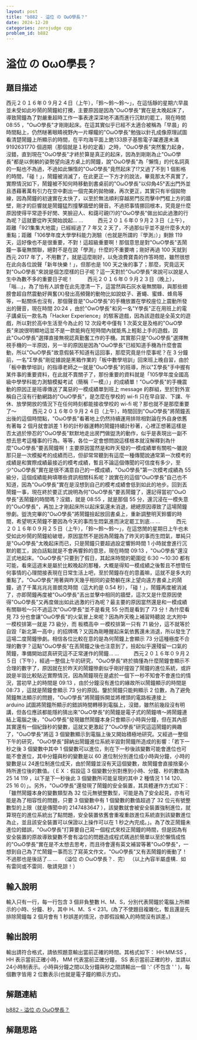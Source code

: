 ```yaml
---
layout: post
title: "b882 - 溢位 の OωO學長？"
date: 2024-12-20
categories: zerojudge cpp
problem_id: b882
---
```


# 溢位 の OωO學長？

## 題目描述

西元２０１６年０９月２４日（上午），「鈴～鈴～鈴～」，在這恬靜的星期六早晨並未受如此吵鬧的鬧鐘給打攪，主要原因是因為"OωO學長"實在是太晚起床了，導致鬧鐘為了對嚴重超時工作一事表達深深地不滿而進行沉默的罷工，現在時間 08:55 ，"OωO學長"才剛剛起床。在這其實似乎已經不太適合被稱為「早晨」的時間點上，仍然瞇著眼睛視野內一片矇矓的"OωO學長"勉強以針孔成像原理試圖看清楚鬧鐘上所顯示的時間，在平均海平面上銫133原子基態電子躍遷還未滿 9192631770 個週期（那個就是１秒的定義）之時，"OωO學長"突然奮力起身，沒錯，直到現在"OωO學長"才終於算是真正的起床，因為到剛剛為止"OωO學長"都是以側躺的姿勢望向遠方桌上的鬧鐘，說"OωO學長"為「懶惰」的代名詞真的一點也不為過，不過如此懶惰的"OωO學長"竟然起床了!?又過了不到 1 個影格的時間，「碰！」，鬧鐘被消滅了，在此更正一下方才的說法，畢竟那太不真實了，實際情況如下，鬧鐘被不知何時移動到書桌前的"OωO學長"以仰角45°丟出門外並且憑藉著萬有引力在空中劃出一個完美的拋物線，再次更正，其實只有半個拋物線，因為鬧鐘的初速實在太快了，以至於無法順利穿越房門反而擊中門框上方的牆壁，剛才的巨響就是鬧鐘猛烈撞擊牆壁的聲音。不過把事情挪回根本，究竟是什麼原因使得平常遊手好閒、笑臉迎人、和藹可親(?)的"OωO學長"做出如此過激的行為呢？這就要從昨天開始說起... ...
 
　　西元２０１６年０９月２３日（上午），距離「921集集大地震」已經經過了 7 年又 2 天了，不過那似乎並不是什麼多大的重點；距離「106學年度大學學科能力測驗（也就是所謂的『學測』）」剩餘 119 天，這好像也不是很重要，不對！這超級重要啊！那個意思是對"OωO學長"丟鬧鐘一事毫無關聯，絕對不是在說「學測」什麼的不重要唷；剛好再過 100 天就到西元 2017 年了，不用數了，就是這麼剛好，以免浪費寶貴的作答時間，雖然很想在此向各位說聲「新年快樂！」，但那也是 100 天之後的事了；那麼，究竟這天對"OωO學長"來說是個怎麼樣的日子呢？這一天對於"OωO學長"來說可以說是人生中為數不多的重要日子呢！
 
　　西元２０１６年０９月２３日（晚上），「嗡...」，為了怕有人誤會在此先澄清一下，這當然與石灰水毫無關聯，與那些翅膀會超自然震動好興奮(X)發出高頻聲的動物比如說蚊子、蒼蠅、蜜蜂、蜂鳥等等，一點關係也沒有，那個聲音是"OωO學長"的手機放置在學校座位上震動所發出的聲音，現在時間 20:24 ，由於"OwO學長"和另一名"Y學長"正在用班上的電子講桌玩一款名為「Hacker Experience」的駭客遊戲，因為該遊戲是全英文的遊戲，所以對於高中生活至今為止的 12 次段考中僅有 1 次英文是及格的"OωO學長"來說很明顯地這並不是一款能夠在短時間內就能馬上輕鬆上手的遊戲，因此"OωO學長"選擇直接無視認真勤奮工作的手機。其實那只是"OωO學長"選擇無視手機的一半原因，另一半的原因是因為"OωO學長"已經知道手機為什麼會震動，所以"OωO學長"故意假裝不知道有這回事，那麼究竟是什麼事呢？在 3 分鐘前，一名"Σ學長"剛從據說是黑箱作業的「板中數學培訓」回來班上晚自習，由於「板中數學培訓」的指導老師之一就是"OωO學長"的班導，所以"Σ學長"手中握有某件事的重要資料，在此就不賣關子了，那份重要的資料就是「105學年度全國高級中學學科能力測驗模擬考試（簡稱『一模』）」的成績單！"OωO學長"的手機震動的原因正是班導傳送了萬惡的一模成績單到班上 message 的群組，至於對外宣稱自己沒有行動網路的"OωO學長"，是怎麼在學校的 wi-fi 只在早自習、下課、午休、放學開放的情況下在任何時刻都能接收學校的 wi-fi 呢？那也就不是那麼重要了～
 
 　　西元２０１６年０９月２４日（上午），時間回到"OωO學長"將鬧鐘丟出後的這個時間點，"OωO學長"看著地上仍然持續運用排除相對論在外自身依舊有著每 2 個月就會誤差 1 秒的計秒器運轉的鬧鐘持續計秒著，心裡正想著這樣是否太過於慘忍的"OωO學長"默默地走出房門做盥洗的動作，似乎是表現出一副不想去思考這種事的行為。等等，各位一定會想問說這樣根本就沒解釋到為什麼"OωO學長"要丟鬧鐘啊！主要原因當然是和昨天發的一模成績單有關啦～雖說那只是一次模擬考的成績而已，但卻常常聽到有這麼一種傳聞說通常第一次模考的成績是和實際成績最接近的模考成績，暫且不論這個傳聞的可信度有多少，至少"OωO學長"實在是很不滿意自己的一模成績，"OωO學長"第一次模考成績為 55 級分，這個成績能夠填哪些資訊相關科系呢？說實在的這個"OωO學長"自己也不知道，因為"OωO學長"實在是沒想到自己的模考成績會低到如此的地步。回到丟鬧鐘一事，現在終於要正式說明為何"OωO學長"要丟鬧鐘了，還記得當初"OωO學長"丟鬧鐘的時間嗎？沒錯，就是 08:55 ，就是那個 55 分，還沉浸在一模失意的"OωO學長"，再加上才剛起床所以起床氣還未消退，總總原因導致了這場鬧鐘慘劇。盥洗完畢的"OωO學長"將鬧鐘撿起放回書桌上，重新調整明天鈴響的時間，希望明天鬧鐘不要因為今天的事而生悶氣進而決定罷工到底... ...
 
 　　西元２０１６年０９月２５日（上午），「鈴～鈴～鈴～」，在這悠閒的星期日上午也未受如此吵鬧的鬧鐘給破壞，原因當然不是因為鬧鐘為了昨天的事而生悶氣，單純只是"OωO學長"太晚起床而已，只是鬧鐘只要超過設定響鈴時間 1 小時就會進行沉默的罷工，說白話點就是不會再響鈴的意思，現在時間 09:13 ，"OωO學長"還沒正式地起床。"OωO學長"只要到了假日，其起床時間的範圍從 6:30 ～10:30 都有可能，看來這週末是屬於比較晚起的那種，大概是得知一模成績之後暫且不想管任何事情的心理間接表現在日常生活上吧，至於鬧鐘存在的意義嘛，這就不是多大的重點了。"OωO學長"用著與昨天幾乎相同的姿勢躺在床上望向遠方書桌上的鬧鐘，過了千萬兆兆兆普朗克時間（這大約是 0.54 秒），「碰！」，鬧鐘再度被消滅了，亦即鬧鐘再度被"OωO學長"丟出並擊中相同的牆壁，這次又是什麼原因使得"OωO學長"又再度做出如此過激的行為呢？最主要的原因當然還是和一模成績有關聯啦～只不過這次"OωO學長"並不是看見 55 分而是看到了 73 分！為什麼看見 73 分也會讓"OωO學長"的火氣冒上來呢？因為昨天晚上補習時聽說 北大附中 一模校排第一就是 73 級分，而 板橋高中 一模校排第一只有 71 級分，這不就等於自毀「新北第一高中」的招牌嗎？又因為剛睡醒起床氣依舊還未消退，所以發生了這場二度鬧鐘慘劇。相信各位比較在意的是為何鬧鐘上會顯示 73 分這種極度不合理的數字？這點"OωO學長"在丟鬧鐘之後也注意到了，撿起似乎還殘留一口氣的鬧鐘，準備開始認真研究這不正常運作的鬧鐘... ...
 
　　西元２０１６年０９月２５日（下午），經過一整個上午的研究，"OωO學長"終於搞懂為什麼鬧鐘會顯示不合理的數字了，原因就在於昨天的鬧鐘慘劇似乎剛好撞毀了鬧鐘的進位系統，或許說是半毀比較貼近實際情況，因為鬧鐘現在是處於一個下一秒不知會不會進位的情況，當初早上的時間是 09:13 ，由於分鐘沒有進位的緣故所以鬧鐘顯示的時間是 08:73 ，這就是鬧鐘會顯示 73 分的原因。鑒於鬧鐘只能夠顯示 2 位數，為了避免鬧鐘無法顯示的問題，"OωO學長"將鬧鐘拆開並將裡頭的電路板連接上 arduino 試圖將鬧鐘所顯示的錯誤時間轉移到電腦上，沒錯，雖然前幾段沒有明講，但各位應該都能隱約猜出來"OωO學長"的鬧鐘是電子式的鬧鐘唷～將鬧鐘連結上電腦之後，"OωO學長"發現雖然鬧鐘本身只會顯示小時與分鐘，但在其內部其實還有一個紀錄秒的變數，這就又更激起了"OωO學長"研究這這鬧鐘的興趣了，"OωO學長"將這 3 個變數顯示到電腦上後又開始積極地研究。又經過一整個下午的研究，"OωO學長"歸納出鬧鐘進位系統半毀對鬧鐘所造成的影響：「若下一秒之後 3 個變數中其中 1 個變數可以進位，則在下一秒後該變數可能會進位也可能不會進位，其中分鐘與秒的變數是以 60 進位制分別進位成小時與分鐘，小時的變數是以 24進位制進位成天，由於鬧鐘並沒有天這個變數，故鬧鐘會直接捨棄小時所進位後的數值。（ＥＸ：假設這 3 個變數分別對應到小時、分鐘、秒的數值為 25 14 119 ，以下是下一秒後此 3 個變數所可能呈現的其中 2 種情況 1 14 120、25 16 0）」。另外，"OωO學長"還發現了鬧鐘的安全裝置，其具體運作方式如下：「雖然鬧鐘本身的變數類型為 32 位元無號整數型，可能是為了安全起見，亦有可能是為了相容性的問題，只要 3 個變數中有 1 個變數的數值超過了 32 位元有號整數型的上限（就是傳聞中的 2147483647 ），該變數就會被安全裝置強制進位，就算現在的進位系統出了點問題，安全裝置依舊會重複重啟進位系統直到該變數進位為止，並且該安全裝置可以保證以上操作可以在 1 秒之內完成。」。為了改正鬧鐘未進位的錯誤，"OωO學長"打算要自己寫一個程式來校正鬧鐘的時間，但是因為有安全裝置的原故導致變數不會有溢位的問題造成程式碼過於簡單以至於懶惰成性的"OωO學長"實在是不太想去思考，而且待會還有英文補習等著"OωO學長"，一想到自己為了忙鬧鐘一事而忘了寫英文作文，"OωO學長"又有丟鬧鐘的衝動了！不過那也是後話了... ...
 
（溢位 の OωO學長？．完）
（以上內容半屬虛構．如有雷同或不雷同．敬請見諒！）

## 輸入說明

輸入只有一行，每一行包含 3 個非負整數 H、M、S，分別代表鬧鐘於電腦上所顯示的小時、分鐘、秒，其中 H、M、S < 231。(為了不使題目複雜化，暫且還是先排除鬧鐘每 2 個月會有 1 秒誤差的情況，亦即假設輸入的時間沒有誤差。)

## 輸出說明

輸出請符合格式，請依照題意輸出當前正確的時間。其格式如下： HH:MM:SS ， HH 表示當前正確小時， MM 代表當前正確分鐘， SS 表示當前正確的秒，並請以24小時制表示。小時與分鐘之間以及分鐘與秒之間請輸出一個 ':' (不包含 ' ' )，每個數字皆用 2 位數表示(也就是電子鐘的顯示方式)。

## 解題連結

[b882 - 溢位 の OωO學長？](https://zerojudge.tw/ShowProblem?problemid=b882)

## 解題思路


